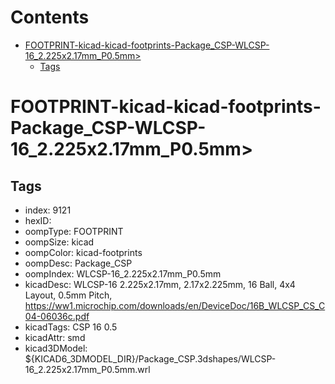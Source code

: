 



Contents
========

* [FOOTPRINT-kicad-kicad-footprints-Package_CSP-WLCSP-16_2.225x2.17mm_P0.5mm>](#footprint-kicad-kicad-footprints-package_csp-wlcsp-16_2225x217mm_p05mm)
	* [Tags](#tags)

# FOOTPRINT-kicad-kicad-footprints-Package_CSP-WLCSP-16_2.225x2.17mm_P0.5mm>

## Tags

- index: 9121
- hexID: 
- oompType: FOOTPRINT
- oompSize: kicad
- oompColor: kicad-footprints
- oompDesc: Package_CSP
- oompIndex: WLCSP-16_2.225x2.17mm_P0.5mm
- kicadDesc: WLCSP-16 2.225x2.17mm, 2.17x2.225mm, 16 Ball, 4x4 Layout, 0.5mm Pitch, https://ww1.microchip.com/downloads/en/DeviceDoc/16B_WLCSP_CS_C04-06036c.pdf
- kicadTags: CSP 16 0.5
- kicadAttr: smd
- kicad3DModel: ${KICAD6_3DMODEL_DIR}/Package_CSP.3dshapes/WLCSP-16_2.225x2.17mm_P0.5mm.wrl
